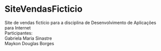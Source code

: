 # SiteVendasFicticio
Site de vendas fictício para a disciplina de Desenvolvimento de Aplicações para Internet
<br>
Participantes:
<br>
Gabriela Maria Sinastre
<br>
Maykon Douglas Borges
